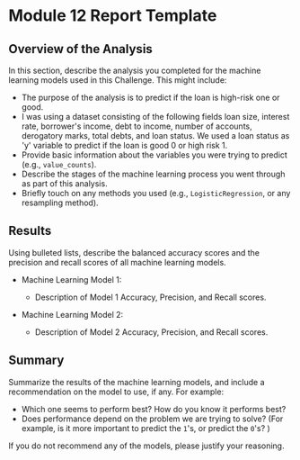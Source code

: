 # Module 12 Report Template

## Overview of the Analysis

In this section, describe the analysis you completed for the machine learning models used in this Challenge. This might include:

* The purpose of the analysis is to predict if the loan is high-risk one or good.
* I was using a dataset consisting of the following fields loan size,	interest rate,	borrower's income,	debt to income,	number of accounts,	derogatory marks,	total debts, and	loan status. We used a loan status as 'y' variable to predict if the loan is good 0 or high risk 1.
* Provide basic information about the variables you were trying to predict (e.g., `value_counts`).
* Describe the stages of the machine learning process you went through as part of this analysis.
* Briefly touch on any methods you used (e.g., `LogisticRegression`, or any resampling method).

## Results

Using bulleted lists, describe the balanced accuracy scores and the precision and recall scores of all machine learning models.

* Machine Learning Model 1:
  * Description of Model 1 Accuracy, Precision, and Recall scores.



* Machine Learning Model 2:
  * Description of Model 2 Accuracy, Precision, and Recall scores.

## Summary

Summarize the results of the machine learning models, and include a recommendation on the model to use, if any. For example:
* Which one seems to perform best? How do you know it performs best?
* Does performance depend on the problem we are trying to solve? (For example, is it more important to predict the `1`'s, or predict the `0`'s? )

If you do not recommend any of the models, please justify your reasoning.
